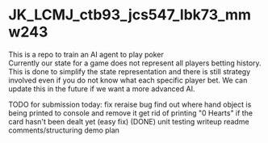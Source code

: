 # JK_LCMJ_ctb93_jcs547_lbk73_mmw243
This is a repo to train an AI agent to play poker \
Currently our state for a game does not represent all players betting history. This is done to 
simplify the state representation and there is still strategy involved even if you do not know
what each specific player bet. We can update this in the future if we want a more advanced AI.

TODO for submission today:
    fix reraise bug
    find out where hand object is being printed to console and remove it
    get rid of printing "0 Hearts" if the card hasn't been dealt yet (easy fix) (DONE)
    unit testing
    writeup
        readme
        comments/structuring
        demo plan